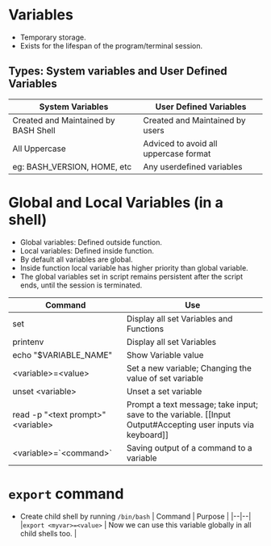 # Variables
- Temporary storage.
- Exists for the lifespan of the program/terminal session.

## Types: System variables and User Defined Variables

| System Variables | User Defined Variables |
|--|--|
| Created and Maintained by BASH Shell | Created and Maintained by users|
| All Uppercase | Adviced to avoid all uppercase format|
| eg: BASH_VERSION, HOME, etc | Any userdefined variables|


# Global and Local Variables (in a shell)
- Global variables: Defined outside function.
- Local variables: Defined inside function.
- By default all variables are global.
- Inside function local variable has higher priority than global variable.
- The global variables set in script remains persistent after the script ends, until the session is terminated.



| Command | Use |
|--|--|
| set | Display all set Variables and Functions|
| printenv | Display all set Variables |
| echo "$VARIABLE_NAME" | Show Variable value |
|\<variable>=\<value> | Set a new variable; Changing the value of set variable |
| unset \<variable> | Unset a set variable |
| read -p "\<text prompt>" \<variable> | Prompt a text message; take input; save to the variable. [[Input Output#Accepting user inputs via keyboard]]|
| \<variable>=\`\<command>\` | Saving output of a command to a variable |

# `export` command
- Create child shell by running `/bin/bash`
| Command | Purpose |
|--|--|
|`export <myvar>=<value>` | Now we can use this variable globally in all child shells too. |
